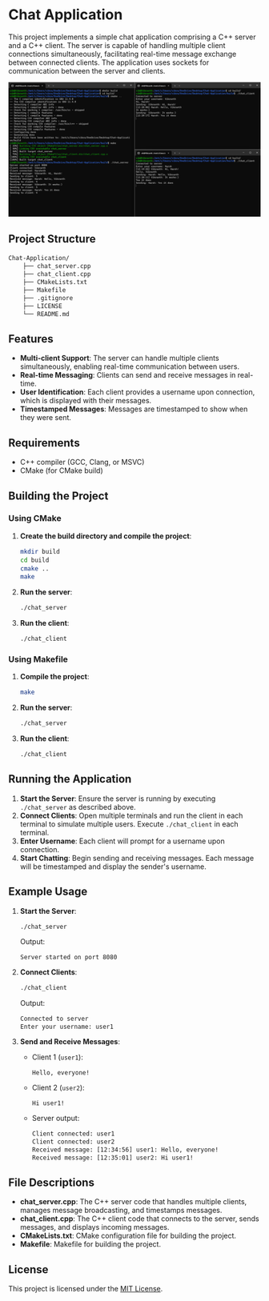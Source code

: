 # Chat Application

This project implements a simple chat application comprising a C++ server and a C++ client. The server is capable of handling multiple client connections simultaneously, facilitating real-time message exchange between connected clients. The application uses sockets for communication between the server and clients.

![Image](assets/image.png)

## Project Structure

```
Chat-Application/
    ├── chat_server.cpp
    ├── chat_client.cpp
    ├── CMakeLists.txt
    ├── Makefile
    ├── .gitignore
    ├── LICENSE
    └── README.md
```

## Features

- **Multi-client Support**: The server can handle multiple clients simultaneously, enabling real-time communication between users.
- **Real-time Messaging**: Clients can send and receive messages in real-time.
- **User Identification**: Each client provides a username upon connection, which is displayed with their messages.
- **Timestamped Messages**: Messages are timestamped to show when they were sent.

## Requirements

- C++ compiler (GCC, Clang, or MSVC)
- CMake (for CMake build)

## Building the Project

### Using CMake

1. **Create the build directory and compile the project**:

    ```bash
    mkdir build
    cd build
    cmake ..
    make
    ```

2. **Run the server**:

    ```bash
    ./chat_server
    ```

3. **Run the client**:

    ```bash
    ./chat_client
    ```

### Using Makefile

1. **Compile the project**:

    ```bash
    make
    ```

2. **Run the server**:

    ```bash
    ./chat_server
    ```

3. **Run the client**:

    ```bash
    ./chat_client
    ```

## Running the Application

1. **Start the Server**: Ensure the server is running by executing `./chat_server` as described above.
2. **Connect Clients**: Open multiple terminals and run the client in each terminal to simulate multiple users. Execute `./chat_client` in each terminal.
3. **Enter Username**: Each client will prompt for a username upon connection.
4. **Start Chatting**: Begin sending and receiving messages. Each message will be timestamped and display the sender's username.

## Example Usage

1. **Start the Server**:
    ```bash
    ./chat_server
    ```
    Output:
    ```
    Server started on port 8080
    ```

2. **Connect Clients**:
    ```bash
    ./chat_client
    ```
    Output:
    ```
    Connected to server
    Enter your username: user1
    ```

3. **Send and Receive Messages**:
    - Client 1 (`user1`):
        ```plaintext
        Hello, everyone!
        ```
    - Client 2 (`user2`):
        ```plaintext
        Hi user1!
        ```
    - Server output:
        ```
        Client connected: user1
        Client connected: user2
        Received message: [12:34:56] user1: Hello, everyone!
        Received message: [12:35:01] user2: Hi user1!
        ```

## File Descriptions

- **chat_server.cpp**: The C++ server code that handles multiple clients, manages message broadcasting, and timestamps messages.
- **chat_client.cpp**: The C++ client code that connects to the server, sends messages, and displays incoming messages.
- **CMakeLists.txt**: CMake configuration file for building the project.
- **Makefile**: Makefile for building the project.

## License

This project is licensed under the [MIT License](LICENSE).